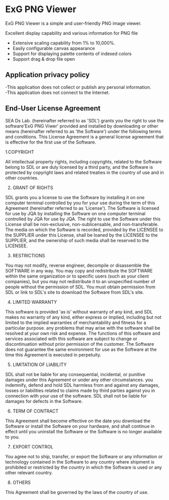 # ExG PNG Viewer
ExG PNG Viewer is a simple and user-friendly PNG image viewer.

Excellent display capability and various information for PNG file

- Extensive scaling capability from 1% to 10,000%.
- Easily configurable canvas appearance
- Support for displaying palette contents of indexed colors
- Support drag & drop file open


## Application privacy policy
-This application does not collect or publish any personal information.
<br>
-This application does not connect to the Internet.
<br>
## End-User License Agreement
SEA Ds Lab. (hereinafter referred to as 'SDL') grants you the right to use the software'ExG PNG Viwer' provided and installed by downloading or other means (hereinafter referred to as 'the Software') under the following terms and conditions.
This License Agreement is a general license agreement that is effective for the first use of the Software.

1.COPYRIGHT

All intellectual property rights, including copyrights, related to the Software belong to SDL or are duly licensed by a third party, and the Software is protected by copyright laws and related treaties in the country of use and in other countries.

2. GRANT OF RIGHTS

SDL grants you a license to use the Software by installing it on one computer terminal controlled by you for your use during the term of this Agreement (hereinafter referred to as 'License'). The Software is licensed for use by JQA by installing the Software on one computer terminal controlled by JQA for use by JQA.
The right to use the Software under this License shall be non-exclusive, non-sublicensable, and non-transferable.
The media on which the Software is recorded, provided by the LICENSEE to the SUPPLIER under this License, shall be loaned by the LICENSEE to the SUPPLIER, and the ownership of such media shall be reserved to the LICENSEE.

3. RESTRICTIONS

You may not modify, reverse engineer, decompile or disassemble the SOFTWARE in any way.
You may copy and redistribute the SOFTWARE within the same organization or to specific users (such as your client companies), but you may not redistribute it to an unspecified number of people without the permission of SDL.
You must obtain permission from SDL or link to SDL's site to download the Software from SDL's site.

4. LIMITED WARRANTY

This software is provided 'as is' without warranty of any kind, and SDL makes no warranty of any kind, either express or implied, including but not limited to the implied warranties of merchantability and fitness for a particular purpose.
any problems that may arise with the software shall be resolved at your own risk and expense.
The functions of this software and services associated with this software are subject to change or discontinuation without prior permission of the customer. 
The Software does not guarantee the same environment for use as the Software at the time this Agreement is executed in perpetuity.

5. LIMITATION OF LIABILITY

SDL shall not be liable for any consequential, incidental, or punitive damages under this Agreement or under any other circumstances.
you indemnify, defend and hold SDL harmless from and against any damages, losses or liabilities related to claims made by third parties against you in connection with your use of the software.
SDL shall not be liable for damages for defects in the Software.

6. TERM OF CONTRACT

This Agreement shall become effective on the date you download the Software or install the Software on your hardware, and shall continue in effect until you uninstall the Software or the Software is no longer available to you.

7. EXPORT CONTROL

You agree not to ship, transfer, or export the Software or any information or technology contained in the Software to any country where shipment is prohibited or restricted by the country in which the Software is used or any other relevant country.

8. OTHERS

This Agreement shall be governed by the laws of the country of use.
